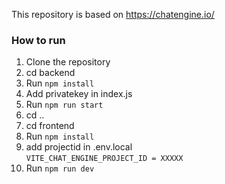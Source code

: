 This repository is based on https://chatengine.io/

### How to run

1. Clone the repository
2. cd backend
3. Run `npm install`
4. Add privatekey in index.js
5. Run `npm run start`
6. cd ..
7. cd frontend
8. Run `npm install`
9. add projectid in .env.local  
```VITE_CHAT_ENGINE_PROJECT_ID = XXXXX ```
10. Run `npm run dev`